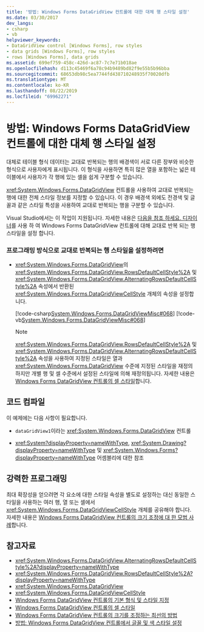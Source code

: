 ```yaml
---
title: '방법: Windows Forms DataGridView 컨트롤에 대한 대체 행 스타일 설정'
ms.date: 03/30/2017
dev_langs:
- csharp
- vb
helpviewer_keywords:
- DataGridView control [Windows Forms], row styles
- data grids [Windows Forms], row styles
- rows [Windows Forms], data grids
ms.assetid: 699ef759-458c-426d-ac87-7c7e71b018ae
ms.openlocfilehash: d113c45469f6a78c94b9489bd82f9e55b5b96bba
ms.sourcegitcommit: 68653db98c5ea7744fd438710248935f70020dfb
ms.translationtype: MT
ms.contentlocale: ko-KR
ms.lasthandoff: 08/22/2019
ms.locfileid: "69962271"
---
```

# <a name="how-to-set-alternating-row-styles-for-the-windows-forms-datagridview-control"></a>방법: Windows Forms DataGridView 컨트롤에 대한 대체 행 스타일 설정
대체로 테이블 형식 데이터는 교대로 반복되는 행의 배경색이 서로 다른 장부와 비슷한 형식으로 사용자에게 표시됩니다. 이 형식을 사용하면 특히 많은 열을 포함하는 넓은 테이블에서 사용자가 각 행에 있는 셀을 쉽게 구분할 수 있습니다.  
  
 <xref:System.Windows.Forms.DataGridView> 컨트롤을 사용하여 교대로 반복되는 행에 대한 전체 스타일 정보를 지정할 수 있습니다. 이 경우 배경색 외에도 전경색 및 글꼴과 같은 스타일 특성을 사용하여 교대로 반복되는 행을 구분할 수 있습니다.  
  
 Visual Studio에서는 이 작업이 지원됩니다.  자세한 내용은 [다음을 참조 하세요. 디자이너](set-alternating-row-styles-for-the-datagrid-using-the-designer.md)를 사용 하 여 Windows Forms DataGridView 컨트롤에 대해 교대로 반복 되는 행 스타일을 설정 합니다.  
  
### <a name="to-set-alternating-row-styles-programmatically"></a>프로그래밍 방식으로 교대로 반복되는 행 스타일을 설정하려면  
  
- <xref:System.Windows.Forms.DataGridView>의 <xref:System.Windows.Forms.DataGridView.RowsDefaultCellStyle%2A> 및 <xref:System.Windows.Forms.DataGridView.AlternatingRowsDefaultCellStyle%2A> 속성에서 반환된 <xref:System.Windows.Forms.DataGridViewCellStyle> 개체의 속성을 설정합니다.  
  
     [!code-csharp[System.Windows.Forms.DataGridViewMisc#068](~/samples/snippets/csharp/VS_Snippets_Winforms/System.Windows.Forms.DataGridViewMisc/CS/datagridviewmisc.cs#068)]
     [!code-vb[System.Windows.Forms.DataGridViewMisc#068](~/samples/snippets/visualbasic/VS_Snippets_Winforms/System.Windows.Forms.DataGridViewMisc/VB/datagridviewmisc.vb#068)]  
  
    > [!NOTE]
    > <xref:System.Windows.Forms.DataGridView.RowsDefaultCellStyle%2A> 및 <xref:System.Windows.Forms.DataGridView.AlternatingRowsDefaultCellStyle%2A> 속성을 사용하여 지정된 스타일은 열과 <xref:System.Windows.Forms.DataGridView> 수준에 지정된 스타일을 재정의하지만 개별 행 및 셀 수준에서 설정된 스타일에 의해 재정의됩니다. 자세한 내용은 [Windows Forms DataGridView 컨트롤의 셀 스타일](cell-styles-in-the-windows-forms-datagridview-control.md)합니다.  
  
## <a name="compiling-the-code"></a>코드 컴파일  
 이 예제에는 다음 사항이 필요합니다.  
  
- `dataGridView1`이라는 <xref:System.Windows.Forms.DataGridView> 컨트롤  
  
- <xref:System?displayProperty=nameWithType>, <xref:System.Drawing?displayProperty=nameWithType> 및 <xref:System.Windows.Forms?displayProperty=nameWithType> 어셈블리에 대한 참조  
  
## <a name="robust-programming"></a>강력한 프로그래밍  
 최대 확장성을 얻으려면 각 요소에 대한 스타일 속성을 별도로 설정하는 대신 동일한 스타일을 사용하는 여러 행, 열 또는 셀에서 <xref:System.Windows.Forms.DataGridViewCellStyle> 개체를 공유해야 합니다. 자세한 내용은 [Windows Forms DataGridView 컨트롤의 크기 조정에 대 한 모범 사례](best-practices-for-scaling-the-windows-forms-datagridview-control.md)합니다.  
  
## <a name="see-also"></a>참고자료

- <xref:System.Windows.Forms.DataGridView.AlternatingRowsDefaultCellStyle%2A?displayProperty=nameWithType>
- <xref:System.Windows.Forms.DataGridView.RowsDefaultCellStyle%2A?displayProperty=nameWithType>
- <xref:System.Windows.Forms.DataGridView>
- <xref:System.Windows.Forms.DataGridViewCellStyle>
- [Windows Forms DataGridView 컨트롤의 기본 형식 및 스타일 지정](basic-formatting-and-styling-in-the-windows-forms-datagridview-control.md)
- [Windows Forms DataGridView 컨트롤의 셀 스타일](cell-styles-in-the-windows-forms-datagridview-control.md)
- [Windows Forms DataGridView 컨트롤의 크기를 조정하는 최선의 방법](best-practices-for-scaling-the-windows-forms-datagridview-control.md)
- [방법: Windows Forms DataGridView 컨트롤에서 글꼴 및 색 스타일 설정](how-to-set-font-and-color-styles-in-the-windows-forms-datagridview-control.md)
